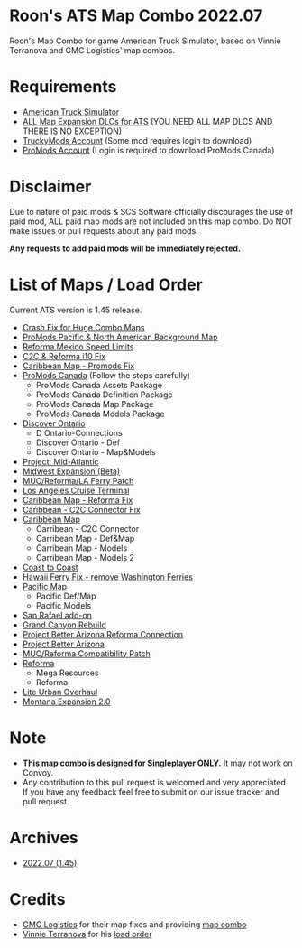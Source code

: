 # Roon's ATS Map Combo 2022.07
Roon's Map Combo for game American Truck Simulator, based on Vinnie Terranova and GMC Logistics' map combos.

# Requirements
* [American Truck Simulator](https://store.steampowered.com/app/270880/American_Truck_Simulator/)
* [ALL Map Expansion DLCs for ATS](https://store.steampowered.com/dlc/270880/American_Truck_Simulator/list/43348) (YOU NEED ALL MAP DLCS AND THERE IS NO EXCEPTION)
* [TruckyMods Account](https://truckymods.io) (Some mod requires login to download)
* [ProMods Account](https://www.promods.net) (Login is required to download ProMods Canada)

# Disclaimer
Due to nature of paid mods & SCS Software officially discourages the use of paid mod, ALL paid map mods are not included on this map combo. Do NOT make issues or pull requests about any paid mods.

**Any requests to add paid mods will be immediately rejected.**

# List of Maps / Load Order
Current ATS version is 1.45 release.

* [Crash Fix for Huge Combo Maps](https://drive.google.com/file/d/15X_vhtinxMXZ6KKEZyxgxB-gUFINxALi/view)
* [ProMods Pacific & North American Background Map](https://steamcommunity.com/sharedfiles/filedetails/?id=2618624602)
* [Reforma Mexico Speed Limits](https://forum.scssoft.com/viewtopic.php?p=1714719)
* [C2C & Reforma i10 Fix](https://forum.scssoft.com/viewtopic.php?p=1738586)
* [Caribbean Map - Promods Fix](https://truckymods.io/american-truck-simulator/map-patches/caribbean-map-promods-fix)
* [ProMods Canada](https://www.promods.net/setup.php?game=ats) (Follow the steps carefully)
    * ProMods Canada Assets Package
    * ProMods Canada Definition Package
    * ProMods Canada Map Package
    * ProMods Canada Models Package
* [Discover Ontario](https://truckymods.io/american-truck-simulator/maps/discover-ontario)
    * D Ontario-Connections
    * Discover Ontario - Def
    * Discover Ontario - Map&Models
* [Project: Mid-Atlantic](https://truckymods.io/american-truck-simulator/maps/project-mid-atlantic)
* [Midwest Expansion (Beta)](https://truckymods.io/american-truck-simulator/maps/50-united-former-midwest-expansion-c2c-required)
* [MUO/Reforma/LA Ferry Patch](https://truckymods.io/american-truck-simulator/map-patches/muoreformapacific-map-patch)
* [Los Angeles Cruise Terminal](https://terramaps.net/download/view.php?game=caribbean)
* [Caribbean Map - Reforma Fix](https://truckymods.io/american-truck-simulator/map-patches/caribbean-map-reforma-fix)
* [Caribbean - C2C Connector Fix](https://truckymods.io/american-truck-simulator/map-patches/caribbean-c2c-conenctor-fix)
* [Caribbean Map](https://terramaps.net/download/view.php?game=caribbean)
    * Carribean - C2C Connector
    * Carribean Map - Def&Map
    * Carribean Map - Models
    * Carribean Map - Models 2
* [Coast to Coast](https://truckymods.io/american-truck-simulator/maps/coast-to-coast)
* [Hawaii Ferry Fix - remove Washington Ferries](https://steamcommunity.com/sharedfiles/filedetails/?id=2638370288)
* [Pacific Map](https://terramaps.net/download/view.php?game=pacific)
    * Pacific Def/Map
    * Pacific Models
* [San Rafael add-on](https://truckymods.io/american-truck-simulator/maps/san-rafael-add-on)
* [Grand Canyon Rebuild](https://forum.scssoft.com/viewtopic.php?t=281638)
* [Project Better Arizona Reforma Connection](https://truckymods.io/american-truck-simulator/map-patches/project-better-arizona-reforma-connections)
* [Project Better Arizona](https://truckymods.io/american-truck-simulator/maps/project-better-arizona)
* [MUO/Reforma Compatibility Patch](https://truckymods.io/american-truck-simulator/map-patches/muoreforma-compatibility-patch)
* [Reforma](https://truckymods.io/american-truck-simulator/maps/reforma)
    * Mega Resources
    * Reforma
* [Lite Urban Overhaul](https://forum.scssoft.com/viewtopic.php?t=287978)
* [Montana Expansion 2.0](https://truckymods.io/american-truck-simulator/maps/montana-expansion-20)

# Note
* **This map combo is designed for Singleplayer ONLY.** It may not work on Convoy.
* Any contribution to this pull request is welcomed and very appreciated. If you have any feedback feel free to submit on our issue tracker and pull request.

# Archives
* [2022.07 (1.45)](https://github.com/RoonMoonlight/Roons-ATS-Map-Combo/blob/master/archives/1.45/README.md)

# Credits
* [GMC Logistics](https://roextended.ro/forum/memberlist.php?mode=viewprofile&u=15977) for their map fixes and providing [map combo](https://roextended.ro/forum/viewtopic.php?f=20&t=2326)
* [Vinnie Terranova](https://forum.scssoft.com/memberlist.php?mode=viewprofile&u=171700) for his [load order](https://forum.scssoft.com/viewtopic.php?t=292914)
